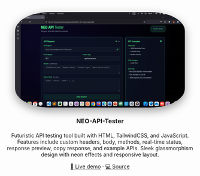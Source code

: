 <!-- README.md -->
<div align="center" style="margin-bottom: 20px;">
<a href="https://amirhosseingholami-dev.github.io/NEO-API-Tester/" target="_blank" style="text-decoration: none; color: inherit;">
<img
src="./Screenshot.png"
alt="NEO-API-Tester"
style="max-width:90%; height:auto; border-radius:20%; box-shadow:0 8px 24px rgba(0,0,0,0.4);"
/>
<h3>NEO-API-Tester</h3>
</a>
</div>
<p align="center">
Futuristic API testing tool built with HTML, TailwindCSS, and JavaScript. Features include custom headers, body, methods, real-time status, response preview, copy response, and example APIs. Sleek glassmorphism design with neon effects and responsive layout.
</p>
<p align="center">
<a href="https://amirhosseingholami-dev.github.io/NEO-API-Tester/" target="_blank">🎯 Live demo</a> ·
<a href="https://github.com/AmirHosseinGholami-DEV/NEO-API-Tester/" target="_blank">💻 Source</a>
</p>
